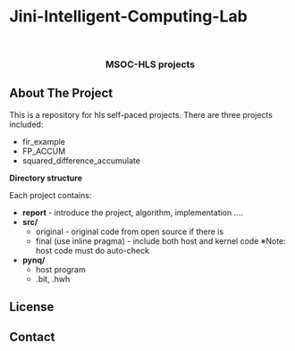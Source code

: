 # Jini-Intelligent-Computing-Lab



<br />
<p align="center">

  <h3 align="center">MSOC-HLS projects </h3>
  
</p>





<!-- ABOUT THE PROJECT -->
## About The Project
This is a repository for hls self-paced projects. There are three projects included:
- fir_example
- FP_ACCUM
- squared_difference_accumulate

**Directory structure**

Each project contains:

* **report** - introduce the project, algorithm, implementation ....
* **src/**
  * original - original code from open source if there is 
  * final (use inline pragma) - include both host and kernel code ※Note: host code must do auto-check
* **pynq/** 
  * host program
  * .bit, .hwh



<!-- LICENSE -->
## License



<!-- CONTACT -->
## Contact
